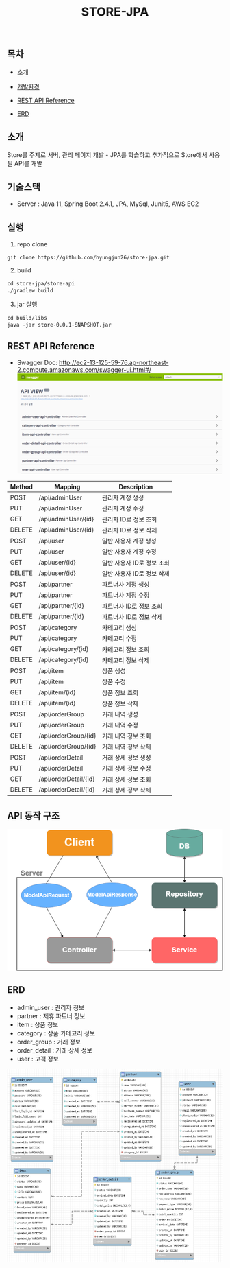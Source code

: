 <h1 align="center"> STORE-JPA </h1> <br>

## 목차

- [소개](#소개)

- [개발환경](#개발환경)

- [REST API Reference](#rest-api-reference)

- [ERD](#erd)

## 소개
Store를 주제로 서버, 관리 페이지 개발 - JPA를 학습하고 추가적으로 Store에서 사용될 API를 개발

## 기술스택
* Server : Java 11, Spring Boot 2.4.1, JPA, MySql, Junit5, AWS EC2 

## 실행
1. repo clone
```
git clone https://github.com/hyungjun26/store-jpa.git
```
2. build
```
cd store-jpa/store-api
./gradlew build
```
3. jar 실행
```
cd build/libs
java -jar store-0.0.1-SNAPSHOT.jar
```

## REST API Reference 
- Swagger Doc: <http://ec2-13-125-59-76.ap-northeast-2.compute.amazonaws.com/swagger-ui.html#/>
![API](./images/swagger.png)

| Method | Mapping               | Description                |
|--------|-----------------------|----------------------------|
| POST   | /api/adminUser        | 관리자 계정 생성           |
| PUT    | /api/adminUser        | 관리자 계정 수정           |
| GET    | /api/adminUser/{id}   | 관리자 ID로 정보 조회      |
| DELETE | /api/adminUser/{id}   | 관리자 ID로 정보 삭제      |
| POST   | /api/user             | 일반 사용자 계정 생성      |
| PUT    | /api/user             | 일반 사용자 계정 수정      |
| GET    | /api/user/{id}        | 일반 사용자 ID로 정보 조회 |
| DELETE | /api/user/{id}        | 일반 사용자 ID로 정보 삭제 |
| POST   | /api/partner          | 파트너사 계정 생성         |
| PUT    | /api/partner          | 파트너사 계정 수정         |
| GET    | /api/partner/{id}     | 파트너사 ID로 정보 조회    |
| DELETE | /api/partner/{id}     | 파트너사 ID로 정보 삭제    |
| POST   | /api/category         | 카테고리 생성              |
| PUT    | /api/category         | 카테고리 수정              |
| GET    | /api/category/{id}    | 카테고리 정보 조회         |
| DELETE | /api/category/{id}    | 카테고리 정보 삭제         |
| POST   | /api/item             | 상품 생성                  |
| PUT    | /api/item             | 상품 수정                  |
| GET    | /api/item/{id}        | 상품 정보 조회             |
| DELETE | /api/item/{id}        | 상품 정보 삭제             |
| POST   | /api/orderGroup       | 거래 내역 생성             |
| PUT    | /api/orderGroup       | 거래 내역 수정             |
| GET    | /api/orderGroup/{id}  | 거래 내역 정보 조회        |
| DELETE | /api/orderGroup/{id}  | 거래 내역 정보 삭제        |
| POST   | /api/orderDetail      | 거래 상세 정보 생성        |
| PUT    | /api/orderDetail      | 거래 상세 정보 수정        |
| GET    | /api/orderDetail/{id} | 거래 상세 정보 조회        |
| DELETE | /api/orderDetail/{id} | 거래 상세 정보 삭제        |

## API 동작 구조

![API](./images/API.png)

## ERD
- admin_user : 관리자 정보
- partner : 제휴 파트너 정보
- item : 상품 정보
- category : 상품 카테고리 정보
- order_group : 거래 정보
- order_detail : 거래 상세 정보
- user : 고객 정보

![ERD](./images/STORE_ERD.jpg)
